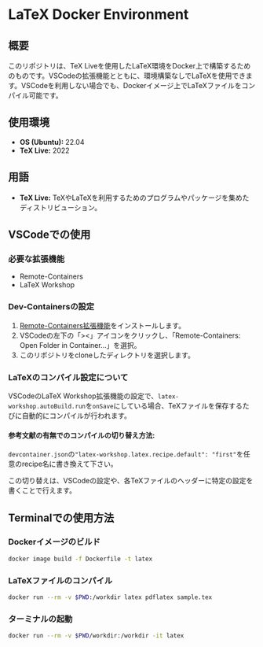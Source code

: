 # LaTeX Docker Environment

## 概要
このリポジトリは、TeX Liveを使用したLaTeX環境をDocker上で構築するためのものです。VSCodeの拡張機能とともに、環境構築なしでLaTeXを使用できます。VSCodeを利用しない場合でも、Dockerイメージ上でLaTeXファイルをコンパイル可能です。

## 使用環境

- **OS (Ubuntu):** 22.04
- **TeX Live:** 2022

## 用語

- **TeX Live:** TeXやLaTeXを利用するためのプログラムやパッケージを集めたディストリビューション。

## VSCodeでの使用

### 必要な拡張機能
- Remote-Containers
- LaTeX Workshop

### Dev-Containersの設定
1. [Remote-Containers拡張機能](https://marketplace.visualstudio.com/items?itemName=ms-vscode-remote.remote-containers)をインストールします。
2. VSCodeの左下の「><」アイコンをクリックし、「Remote-Containers: Open Folder in Container...」を選択。
3. このリポジトリをcloneしたディレクトリを選択します。

### LaTeXのコンパイル設定について
VSCodeのLaTeX Workshop拡張機能の設定で、`latex-workshop.autoBuild.run`を`onSave`にしている場合、TeXファイルを保存するたびに自動的にコンパイルが行われます。

#### 参考文献の有無でのコンパイルの切り替え方法:
`devcontainer.json`の`"latex-workshop.latex.recipe.default": "first"`を任意のrecipe名に書き換えて下さい。

この切り替えは、VSCodeの設定や、各TeXファイルのヘッダーに特定の設定を書くことで行えます。

## Terminalでの使用方法

### Dockerイメージのビルド
```bash
docker image build -f Dockerfile -t latex
```

### LaTeXファイルのコンパイル
```bash
docker run --rm -v $PWD:/workdir latex pdflatex sample.tex
```

### ターミナルの起動
```bash
docker run --rm -v $PWD/workdir:/workdir -it latex
```
